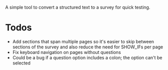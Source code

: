 A simple tool to convert a structured text to a survey for quick testing.

# Todos
- Add sections that span multiple pages so it's easier to skip between sections of the survey and also reduce the need for SHOW_IFs per page
- Fix keyboard navigation on pages without questions
- Could be a bug if a question option includes a colon; the option can't be selected

